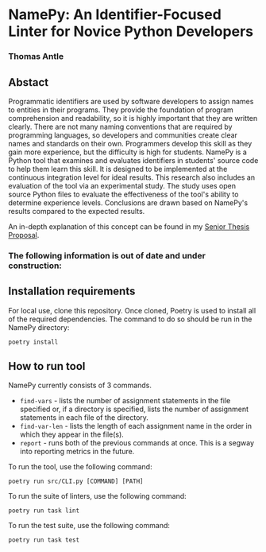 # NamePy: An Identifier-Focused Linter for Novice Python Developers

### Thomas Antle

## Abstact

Programmatic identifiers are used by software developers to assign names to entities in their programs. They provide the foundation of program comprehension and readability, so it is highly important that they are written clearly. There are not many naming conventions that are required by programming languages, so developers and communities create clear names and standards on their own. Programmers develop this skill as they gain more experience, but the difficulty is high for students. NamePy is a Python tool that examines and evaluates identifiers in students' source code to help them learn this skill. It is designed to be implemented at the continuous integration level for ideal results. This research also includes an evaluation of the tool via an experimental study. The study uses open source Python files to evaluate the effectiveness of the tool's ability to determine experience levels. Conclusions are drawn based on NamePy's results compared to the expected results.

An in-depth explanation of this concept can be found in my [Senior Thesis Proposal](SeniorThesisProposal.pdf).

### The following information is out of date and under construction:

## Installation requirements

For local use, clone this repository. Once cloned, Poetry is used to install all of the required dependencies. The command to do so should be run in the NamePy directory:

```
poetry install
```

## How to run tool

NamePy currently consists of 3 commands.

- `find-vars` - lists the number of assignment statements in the file specified or, if a directory is specified, lists the number of assignment statements in each file of the directory.
- `find-var-len` - lists the length of each assignment name in the order in which they appear in the file(s).
- `report` - runs both of the previous commands at once. This is a segway into reporting metrics in the future.

To run the tool, use the following command:

```
poetry run src/CLI.py [COMMAND] [PATH]
```

To run the suite of linters, use the following command:

```
poetry run task lint
```

To run the test suite, use the following command:

```
poetry run task test
```
